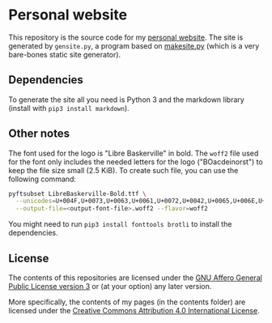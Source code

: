# Personal website

This repository is the source code for my [personal website][pw]. The site is
generated by `gensite.py`, a program based on [makesite.py][ms] (which is a very
bare-bones static site generator).

## Dependencies

To generate the site all you need is Python 3 and the markdown library (install
with `pip3 install markdown`).

## Other notes

The font used for the logo is "Libre Baskerville" in bold. The `woff2` file used
for the font only includes the needed letters for the logo ("BOacdeinorst") to
keep the file size small (2.5 KiB). To create such file, you can use the
following command:

```sh
pyftsubset LibreBaskerville-Bold.ttf \
  --unicodes=U+004F,U+0073,U+0063,U+0061,U+0072,U+0042,U+0065,U+006E,U+0064,U+0069,U+0074,U+006F \
  --output-file=<output-font-file>.woff2 --flavor=woff2
```

You might need to run `pip3 install fonttools brotli` to install the
dependencies.

## License

The contents of this repositories are licensed under the [GNU Affero General
Public License version 3][agpl] or (at your option) any later version.

More specifically, the contents of my pages (in the contents folder) are
licensed under the [Creative Commons Attribution 4.0 International
License][cc-by].

[pw]: <https://oscarbenedito.com> "Oscar Benedito's personal website"
[ms]: <https://github.com/sunainapai/makesite> "makesite by Sunaina Pai — GitHub"
[agpl]: <https://www.gnu.org/licenses/agpl-3.0.html> "GNU Affero General Public License version 3"
[cc-by]: <https://creativecommons.org/licenses/by/4.0/> "Creative Commons Attribution 4.0 International License"
